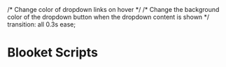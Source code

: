   <title>Blooket Scripts | The Game Center</title>
    <link rel="icon" type="image/x-icon" href="../assets/icons/blooket.ico">
/* Change color of dropdown links on hover */
/* Change the background color of the dropdown button when the dropdown content is shown */
  transition: all 0.3s ease;
    <div class="textfront"><h1>Blooket Scripts<h1></div
